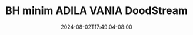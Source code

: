 --- 
title: "BH minim ADILA VANIA  DoodStream"
description: "video bokeh BH minim ADILA VANIA  DoodStream yandex full  "
date: 2024-08-02T17:49:04-08:00
file_code: "z1y6zeo8ti2r"
draft: false
cover: "000sbhcjzw3heta5.jpg"
tags: ["minim", "ADILA", "VANIA", "DoodStream", "bokep-indo", "bokep-viral", "bokep-ig"]
length: 334
fld_id: "1483099"
foldername: "Adila vania telegram"
categories: ["Adila vania telegram"]
views: 0
---